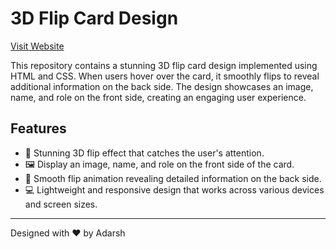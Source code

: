 # 3D Flip Card Design
[Visit Website](https://jinx-vi-0.github.io/Flip-Card/)

This repository contains a stunning 3D flip card design implemented using HTML and CSS. When users hover over the card, it smoothly flips to reveal additional information on the back side. The design showcases an image, name, and role on the front side, creating an engaging user experience.

## Features

- 🎨 Stunning 3D flip effect that catches the user's attention.
- 🖼️ Display an image, name, and role on the front side of the card.
- 🔄 Smooth flip animation revealing detailed information on the back side.
- 💻 Lightweight and responsive design that works across various devices and screen sizes.

---

Designed with ❤️ by Adarsh
